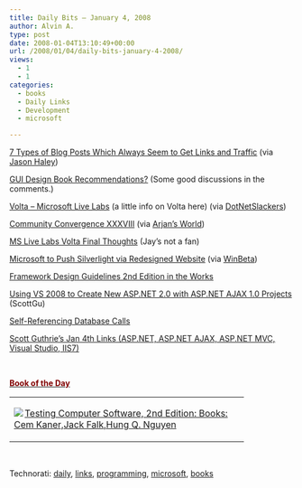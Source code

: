```yaml
---
title: Daily Bits – January 4, 2008
author: Alvin A.
type: post
date: 2008-01-04T13:10:49+00:00
url: /2008/01/04/daily-bits-january-4-2008/
views:
  - 1
  - 1
categories:
  - books
  - Daily Links
  - Development
  - microsoft

---
```

<a href="http://www.problogger.net/archives/2008/01/04/7-types-of-blog-posts-which-always-seem-to-get-links-and-traffic/" target="_blank">7 Types of Blog Posts Which Always Seem to Get Links and Traffic</a> (via <a href="http://jasonhaley.com/blog/archive/2008/01/03/141007.aspx" target="_blank">Jason Haley</a>)

<a href="http://ask.slashdot.org/article.pl?sid=08/01/03/135217&from=rss" target="_blank">GUI Design Book Recommendations?</a> (Some good discussions in the comments.)

<a href="http://weblogs.asp.net/mschwarz/archive/2008/01/03/volta-microsoft-live-labs.aspx" target="_blank">Volta &#8211; Microsoft Live Labs</a> (a little info on Volta here) (via <a href="http://dotnetslackers.com/Patterns_and_Practices/re-75229_Volta_Microsoft_Live_Labs.aspx" target="_blank">DotNetSlackers</a>)

<a href="http://blogs.msdn.com/charlie/archive/2008/01/02/community-convergence-xxxviii.aspx" target="_blank">Community Convergence XXXVIII</a> (via <a href="http://arjansworld.blogspot.com/2008/01/linkblog-for-january-3-2008.html" target="_blank">Arjan&#8217;s World</a>)

<a href="http://www.theruntime.com/blogs/jaykimble/archive/2008/01/03/ms-live-labs-volta-final-thoughts.aspx" target="_blank">MS Live Labs Volta Final Thoughts</a> (Jay&#8217;s not a fan)

<a href="http://neosmart.net/blog/2008/redesigned-microsoft-website-to-use-silverlight/" target="_blank">Microsoft to Push Silverlight via Redesigned Website</a> (via <a href="http://www.winbeta.org/comments.php?shownews=13304" target="_blank">WinBeta</a>)

<a href="http://blogs.msdn.com/brada/archive/2008/01/03/framework-design-guidelines-2nd-edition-in-the-works.aspx" target="_blank">Framework Design Guidelines 2nd Edition in the Works</a>

<a href="http://weblogs.asp.net/scottgu/archive/2008/01/03/using-vs-2008-to-create-new-asp-net-2-0-with-asp-net-ajax-1-0-projects.aspx" target="_blank">Using VS 2008 to Create New ASP.NET 2.0 with ASP.NET AJAX 1.0 Projects</a> (ScottGu)

<a href="http://blogs.msdn.com/gertd/archive/2008/01/03/self-referencing.aspx" target="_blank">Self-Referencing Database Calls</a>

<a href="http://weblogs.asp.net/scottgu/archive/2008/01/04/jan-4th-links-asp-net-asp-net-ajax-asp-net-mvc-visual-studio-iis7.aspx" target="_blank">Scott Guthrie&#8217;s Jan 4th Links (ASP.NET, ASP.NET AJAX, ASP.NET MVC, Visual Studio, IIS7)</a>

&nbsp;

**<u><font color="#800000">Book of the Day</font></u>**

<div class="wlWriterSmartContent" id="scid:7dc1bd33-94bd-46fd-a20b-0131235bcd47:5a846b83-f2b6-4c1d-8b68-0dffa183b846" style="padding-right: 0px; display: inline; padding-left: 0px; float: none; padding-bottom: 0px; margin: 0px; padding-top: 0px">
  <table cellspacing="0" cellpadding="2" width="400" border="0" unselectable="on">
    <tr>
      <td valign="top" width="400">
        <p>
          <a title="Testing Computer Software, 2nd Edition: Books: Cem Kaner,Jack Falk,Hung Q. Nguyen" href="http://www.amazon.com/exec/obidos/ASIN/0471358460/alvinashcraft-20"><img data-recalc-dims="1" decoding="async" src="https://i0.wp.com/images.amazon.com/images/P/0471358460.01.MZZZZZZZ.jpg?w=660" border="0" align="left" style="float:left" />Testing Computer Software, 2nd Edition: Books: Cem Kaner,Jack Falk,Hung Q. Nguyen</a>
        </p>
      </td>
    </tr>
  </table>
</div>

&nbsp;

<div class="wlWriterSmartContent" id="scid:C16BAC14-9A3D-4c50-9394-FBFEF7A93539:d3be54c6-49e0-42db-a59b-b31f4c53cea7" style="padding-right: 0px; display: inline; padding-left: 0px; padding-bottom: 0px; margin: 0px; padding-top: 0px">
  <!--dotnetkickit-->
</div>

<div class="wlWriterSmartContent" id="scid:d7bf807d-7bb0-458a-811f-90c51817d5c2:8f36ca63-267b-4914-b813-7253f28b1e11" style="padding-right: 0px; display: inline; padding-left: 0px; padding-bottom: 0px; margin: 0px; padding-top: 0px">
  <p>
    <span class="TagSite">Technorati:</span> <a href="http://technorati.com/tag/daily" rel="tag" class="tag">daily</a>, <a href="http://technorati.com/tag/links" rel="tag" class="tag">links</a>, <a href="http://technorati.com/tag/programming" rel="tag" class="tag">programming</a>, <a href="http://technorati.com/tag/microsoft" rel="tag" class="tag">microsoft</a>, <a href="http://technorati.com/tag/books" rel="tag" class="tag">books</a><br /><!-- StartInsertedTags: daily, links, programming, microsoft, books :EndInsertedTags -->
  </p>
</div>